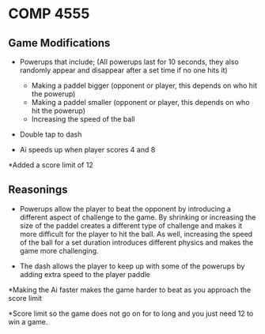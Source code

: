 # COMP 4555

## Game Modifications
* Powerups that include; (All powerups last for 10 seconds, they also randomly appear and disappear after a set time if no one hits it)
    * Making a paddel bigger (opponent or player, this depends on who hit the powerup)
    * Making a paddel smaller (opponent or player, this depends on who hit the powerup)
    * Increasing the speed of the ball

* Double tap to dash

* Ai speeds up when player scores 4 and 8

*Added a score limit of 12

## Reasonings
* Powerups allow the player to beat the opponent by introducing a different aspect of challenge to the game. By shrinking or increasing the size of the paddel creates a different type of challenge and makes it more difficult for the player to hit the ball. As well, increasing the speed of the ball for a set duration introduces different physics and makes the game more challenging. 

* The dash allows the player to keep up with some of the powerups by adding extra speed to the player paddle 

*Making the Ai faster makes the game harder to beat as you approach the score limit

*Score limit so the game does not go on for to long and you just need 12 to win a game. 